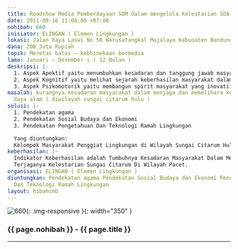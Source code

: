 ```yaml
---
title: Roadshow Media Pemberdayaan SDM dalam mengelola Kelestarian SDA
date: 2011-09-16 11:08:00 +07:00
nohibah: 660
inisiator: ELINGAN ( Elemen Lingkungan )
lokasi: Jalan Raya Laswi No 50 Warusatangkal Majalaya Kabuoaten Bandung Jawa Barat
dana: 200 Juta Rupiah
topik: Meretas batas – kebhinekaan bermedia
lama: Januari – Desember i ( 12 Bulan )
deskripsi: |-
  1. Aspek Apektif yaitu menumbuhkan kesadaran dan tanggung jawab masyarakat dalam mengelola lingkungan melalui perspektif Agama
  2. Aspek Kognitif yaitu melihat sejarah keberhasilan masyarakat dalam mengelola lingkungan melalui perspektif budaya kearipan lokal
  3. Aspek Psikomotorik yaitu membangun spirit masyarakat yang inovatif dalam mengelola lingkungan melalui perspektif Ilmu Pengetahuan dan Teknologi Yang Ramah Lingkungan, Regulasi Peraturan Lingkungan, Keterampilan, serta Kesejahteraan Ekonomi Masyarakat.
masalah: kurangnya kesadaran masyarakat dalam menjaga dan memelihara kelestarian sumber
  daya alam ( diwilayah sungai citarum hulu )
solusi: |-
  1. Pendekatan agama
  2. Pendekatan Sosial Budaya dan Ekonomi
  3. Pendekatan Pengetahuan Dan Teknologi Ramah Lingkungan

  Yang diuntungkan:
  Kelompok Masyarakat Penggiat Lingkungan di Wilayah Sungai Citarum Hulu Kabupaten Bandung Jawa Barat
keberhasilan: |-
  Indikator Keberhasilan adalah Tumbuhnya Kesadaran Masyarakat Dalam Mengelola Sumber Daya Alam Wilayah Sungai Citarum
  Terjaganya Kelestarian Sungai Citarum Di Wilayah Pacet.
organisasi: ELINGAN ( Elemen Lingkungan )
diuntungkan: Pendekatan agama Pendekatan Sosial Budaya dan Ekonomi Pendekatan Pengetahuan
  Dan Teknologi Ramah Lingkungan
layout: hibahcmb
---
```


![660](/static/img/hibahcmb/660.png){: .img-responsive }{: width="350" }

### {{ page.nohibah }} - {{ page.title }}

---
